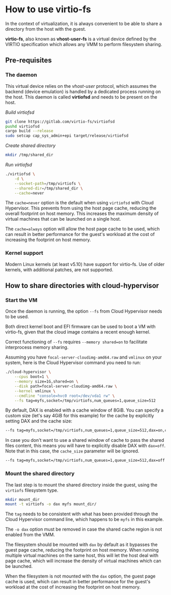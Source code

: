 # How to use virtio-fs

In the context of virtualization, it is always convenient to be able to share a
directory from the host with the guest.

__virtio-fs__, also known as __vhost-user-fs__ is a virtual device defined by
the VIRTIO specification which allows any VMM to perform filesystem sharing.

## Pre-requisites

### The daemon

This virtual device relies on the _vhost-user_ protocol, which assumes the
backend (device emulation) is handled by a dedicated process running on the
host. This daemon is called __virtiofsd__ and needs to be present on the host.

_Build virtiofsd_
```bash
git clone https://gitlab.com/virtio-fs/virtiofsd
pushd virtiofsd
cargo build --release
sudo setcap cap_sys_admin+epi target/release/virtiofsd
```

_Create shared directory_
```bash
mkdir /tmp/shared_dir
```
_Run virtiofsd_
```bash
./virtiofsd \
    -d \
    --socket-path=/tmp/virtiofs \
    --shared-dir=/tmp/shared_dir \
    --cache=never
```

The `cache=never` option is the default when using `virtiofsd` with
Cloud Hypervisor. This prevents from using the host page cache, reducing the
overall footprint on host memory. This increases the maximum density of virtual
machines that can be launched on a single host.

The `cache=always` option will allow the host page cache to be used, which can
result in better performance for the guest's workload at the cost of increasing
the footprint on host memory.

### Kernel support

Modern Linux kernels (at least v5.10) have support for virtio-fs. Use of older
kernels, with additional patches, are not supported.

## How to share directories with cloud-hypervisor

### Start the VM

Once the daemon is running, the option `--fs` from Cloud Hypervisor needs
to be used.

Both direct kernel boot and EFI firmware can be used to boot a VM with
virtio-fs, given that the cloud image contains a recent enough kernel.

Correct functioning of `--fs` requires `--memory shared=on` to facilitate
interprocess memory sharing.

Assuming you have `focal-server-cloudimg-amd64.raw` and `vmlinux` on your
system, here is the Cloud Hypervisor command you need to run:
```bash
./cloud-hypervisor \
    --cpus boot=1 \
    --memory size=1G,shared=on \
    --disk path=focal-server-cloudimg-amd64.raw \
    --kernel vmlinux \
    --cmdline "console=hvc0 root=/dev/vda1 rw" \
    --fs tag=myfs,socket=/tmp/virtiofs,num_queues=1,queue_size=512
```

By default, DAX is enabled with a cache window of 8GiB. You can specify a custom
size (let's say 4GiB for this example) for the cache by explicitly setting DAX
and the cache size:

```bash
--fs tag=myfs,socket=/tmp/virtiofs,num_queues=1,queue_size=512,dax=on,cache_size=4G

```

In case you don't want to use a shared window of cache to pass the shared files
content, this means you will have to explicitly disable DAX with `dax=off`.
Note that in this case, the `cache_size` parameter will be ignored.

```bash
--fs tag=myfs,socket=/tmp/virtiofs,num_queues=1,queue_size=512,dax=off

```

### Mount the shared directory

The last step is to mount the shared directory inside the guest, using the
`virtiofs` filesystem type.

```bash
mkdir mount_dir
mount -t virtiofs -o dax myfs mount_dir/
```

The `tag` needs to be consistent with what has been provided through the
Cloud Hypervisor command line, which happens to be `myfs` in this example.

The `-o dax` option must be removed in case the shared cache region is not
enabled from the VMM.

The filesystem should be mounted with `dax` by default as it bypasses the guest
page cache, reducing the footprint on host memory. When running multiple virtual
machines on the same host, this will let the host deal with page cache, which
will increase the density of virtual machines which can be launched.

When the filesystem is not mounted with the `dax` option, the guest page cache
is used, which can result in better performance for the guest's workload at the
cost of increasing the footprint on host memory.
